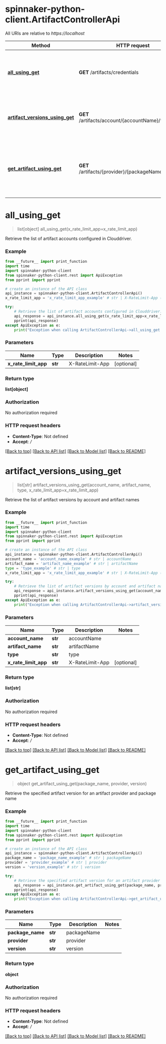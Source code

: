# spinnaker-python-client.ArtifactControllerApi

All URIs are relative to *https://localhost*

Method | HTTP request | Description
------------- | ------------- | -------------
[**all_using_get**](ArtifactControllerApi.md#all_using_get) | **GET** /artifacts/credentials | Retrieve the list of artifact accounts configured in Clouddriver.
[**artifact_versions_using_get**](ArtifactControllerApi.md#artifact_versions_using_get) | **GET** /artifacts/account/{accountName}/versions | Retrieve the list of artifact versions by account and artifact names
[**get_artifact_using_get**](ArtifactControllerApi.md#get_artifact_using_get) | **GET** /artifacts/{provider}/{packageName}/{version} | Retrieve the specified artifact version for an artifact provider and package name


# **all_using_get**
> list[object] all_using_get(x_rate_limit_app=x_rate_limit_app)

Retrieve the list of artifact accounts configured in Clouddriver.

### Example
```python
from __future__ import print_function
import time
import spinnaker-python-client
from spinnaker-python-client.rest import ApiException
from pprint import pprint

# create an instance of the API class
api_instance = spinnaker-python-client.ArtifactControllerApi()
x_rate_limit_app = 'x_rate_limit_app_example' # str | X-RateLimit-App (optional)

try:
    # Retrieve the list of artifact accounts configured in Clouddriver.
    api_response = api_instance.all_using_get(x_rate_limit_app=x_rate_limit_app)
    pprint(api_response)
except ApiException as e:
    print("Exception when calling ArtifactControllerApi->all_using_get: %s\n" % e)
```

### Parameters

Name | Type | Description  | Notes
------------- | ------------- | ------------- | -------------
 **x_rate_limit_app** | **str**| X-RateLimit-App | [optional] 

### Return type

**list[object]**

### Authorization

No authorization required

### HTTP request headers

 - **Content-Type**: Not defined
 - **Accept**: */*

[[Back to top]](#) [[Back to API list]](../README.md#documentation-for-api-endpoints) [[Back to Model list]](../README.md#documentation-for-models) [[Back to README]](../README.md)

# **artifact_versions_using_get**
> list[str] artifact_versions_using_get(account_name, artifact_name, type, x_rate_limit_app=x_rate_limit_app)

Retrieve the list of artifact versions by account and artifact names

### Example
```python
from __future__ import print_function
import time
import spinnaker-python-client
from spinnaker-python-client.rest import ApiException
from pprint import pprint

# create an instance of the API class
api_instance = spinnaker-python-client.ArtifactControllerApi()
account_name = 'account_name_example' # str | accountName
artifact_name = 'artifact_name_example' # str | artifactName
type = 'type_example' # str | type
x_rate_limit_app = 'x_rate_limit_app_example' # str | X-RateLimit-App (optional)

try:
    # Retrieve the list of artifact versions by account and artifact names
    api_response = api_instance.artifact_versions_using_get(account_name, artifact_name, type, x_rate_limit_app=x_rate_limit_app)
    pprint(api_response)
except ApiException as e:
    print("Exception when calling ArtifactControllerApi->artifact_versions_using_get: %s\n" % e)
```

### Parameters

Name | Type | Description  | Notes
------------- | ------------- | ------------- | -------------
 **account_name** | **str**| accountName | 
 **artifact_name** | **str**| artifactName | 
 **type** | **str**| type | 
 **x_rate_limit_app** | **str**| X-RateLimit-App | [optional] 

### Return type

**list[str]**

### Authorization

No authorization required

### HTTP request headers

 - **Content-Type**: Not defined
 - **Accept**: */*

[[Back to top]](#) [[Back to API list]](../README.md#documentation-for-api-endpoints) [[Back to Model list]](../README.md#documentation-for-models) [[Back to README]](../README.md)

# **get_artifact_using_get**
> object get_artifact_using_get(package_name, provider, version)

Retrieve the specified artifact version for an artifact provider and package name

### Example
```python
from __future__ import print_function
import time
import spinnaker-python-client
from spinnaker-python-client.rest import ApiException
from pprint import pprint

# create an instance of the API class
api_instance = spinnaker-python-client.ArtifactControllerApi()
package_name = 'package_name_example' # str | packageName
provider = 'provider_example' # str | provider
version = 'version_example' # str | version

try:
    # Retrieve the specified artifact version for an artifact provider and package name
    api_response = api_instance.get_artifact_using_get(package_name, provider, version)
    pprint(api_response)
except ApiException as e:
    print("Exception when calling ArtifactControllerApi->get_artifact_using_get: %s\n" % e)
```

### Parameters

Name | Type | Description  | Notes
------------- | ------------- | ------------- | -------------
 **package_name** | **str**| packageName | 
 **provider** | **str**| provider | 
 **version** | **str**| version | 

### Return type

**object**

### Authorization

No authorization required

### HTTP request headers

 - **Content-Type**: Not defined
 - **Accept**: */*

[[Back to top]](#) [[Back to API list]](../README.md#documentation-for-api-endpoints) [[Back to Model list]](../README.md#documentation-for-models) [[Back to README]](../README.md)

